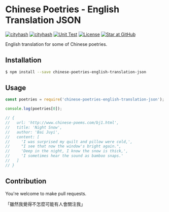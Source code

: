# Chinese Poetries - English Translation JSON

[![cityhash](http://img.shields.io/npm/v/chinese-poetries-english-translation-json.svg)](https://www.npmjs.org/package/chinese-poetries-english-translation-json)
[![cityhash](http://img.shields.io/npm/dm/chinese-poetries-english-translation-json.svg)](https://www.npmjs.org/package/chinese-poetries-english-translation-json)
[![Unit Test](https://github.com/BoogeeDoo/chinese-poetries-english-translation-json/workflows/unit%20test/badge.svg)](https://github.com/BoogeeDoo/chinese-poetries-english-translation-json)
[![License](https://img.shields.io/npm/l/chinese-poetries-english-translation-json.svg?style=flat)](https://www.npmjs.org/package/chinese-poetries-english-translation-json)
[![Star at GitHub](https://img.shields.io/github/stars/BoogeeDoo/chinese-poetries-english-translation-json.svg?style=social&label=Star)](https://github.com/BoogeeDoo/chinese-poetries-english-translation-json)

English translation for some of Chinese poetries.

## Installation

```bash
$ npm install --save chinese-poetries-english-translation-json
```

## Usage

```js
const poetries = require('chinese-poetries-english-translation-json');

console.log(poetries[0]);

// {                                                                              
//   url: 'http://www.chinese-poems.com/bj1.html',                                
//   title: 'Night Snow',                                                         
//   author: 'Bai Juyi',                                                          
//   content: [                                                                   
//     'I was surprised my quilt and pillow were cold,',                                                                                                          
//     "I see that now the window's bright again.",                               
//     'Deep in the night, I know the snow is thick,',                                                                                                            
//     'I sometimes hear the sound as bamboo snaps.'                              
//   ]                                                                            
// } 
```

## Contribution

You're welcome to make pull requests.

「雖然我覺得不怎麼可能有人會關注我」
